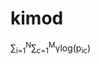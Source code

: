 # kimod

 &sum;<sub>i=1</sub><sup>N</sup>&sum;<sub>c=1</sub><sup>M</sup>&gamma;log(p<sub>ic</sub>)

